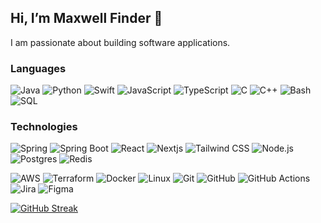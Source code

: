 <!--
**maxafinder/maxafinder** is a ✨ _special_ ✨ repository because its `README.md` (this file) appears on your GitHub profile.

Here are some ideas to get you started:

- 🔭 I’m currently working on ...
- 🌱 I’m currently learning ...
- 👯 I’m looking to collaborate on ...
- 🤔 I’m looking for help with ...
- 💬 Ask me about ...
- 📫 How to reach me: ...
- 😄 Pronouns: ...
- ⚡ Fun fact: ...
-->

## Hi, I’m Maxwell Finder 👋

I am passionate about building software applications.


### Languages

![Java](https://img.shields.io/badge/-Java-000?&logo=openjdk&logoColor=f89820)
![Python](https://img.shields.io/badge/-Python-000?&logo=Python)
![Swift](https://img.shields.io/badge/-Swift-000?&logo=Swift)
![JavaScript](https://img.shields.io/badge/-JavaScript-000?&logo=JavaScript)
![TypeScript](https://img.shields.io/badge/-TypeScript-000?&logo=TypeScript)
![C](https://img.shields.io/badge/-C-000?&logo=C)
![C++](https://img.shields.io/badge/-C++-000?&logo=c%2b%2b&logoColor=00599C)
![Bash](https://img.shields.io/badge/-Bash-000?&logo=gnubash)
![SQL](https://img.shields.io/badge/-SQL-000)

### Technologies

![Spring](https://img.shields.io/badge/-Spring-000?&logo=Spring)
![Spring Boot](https://img.shields.io/badge/-Spring_Boot-000?&logo=springboot)
![React](https://img.shields.io/badge/-React-000?&logo=React)
![Nextjs](https://img.shields.io/badge/-Next.js-000?&logo=nextdotjs)
![Tailwind CSS](https://img.shields.io/badge/-Tailwind_CSS-000?&logo=tailwindcss)
![Node.js](https://img.shields.io/badge/-Node.js-000?&logo=nodedotjs)
![Postgres](https://img.shields.io/badge/-Postgres-000?&logo=PostgreSQL)
![Redis](https://img.shields.io/badge/-Redis-000?&logo=Redis)

![AWS](https://img.shields.io/badge/-AWS-000?&logo=amazonwebservices&logoColor=F90)
![Terraform](https://img.shields.io/badge/-Terraform-000?&logo=terraform)
![Docker](https://img.shields.io/badge/-Docker-000?&logo=Docker)
![Linux](https://img.shields.io/badge/-Linux-000?&logo=Linux)
![Git](https://img.shields.io/badge/-Git-000?&logo=git)
![GitHub](https://img.shields.io/badge/-GitHub-000?&logo=GitHub)
![GitHub Actions](https://img.shields.io/badge/-GitHub_Actions-000?&logo=githubactions)
![Jira](https://img.shields.io/badge/-Jira-000?&logo=Jira)
![Figma](https://img.shields.io/badge/-Figma-000?&logo=Figma&logoColor=a259ff)


[![GitHub Streak](https://github-readme-streak-stats.herokuapp.com/?user=maxafinder)](https://git.io/streak-stats)

